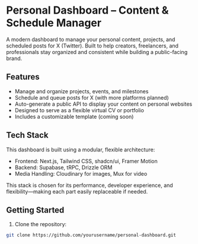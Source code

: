 # Personal Dashboard – Content & Schedule Manager

A modern dashboard to manage your personal content, projects, and scheduled posts for X (Twitter). Built to help creators, freelancers, and professionals stay organized and consistent while building a public-facing brand.

## Features

- Manage and organize projects, events, and milestones
- Schedule and queue posts for X (with more platforms planned)
- Auto-generate a public API to display your content on personal websites
- Designed to serve as a flexible virtual CV or portfolio
- Includes a customizable template (coming soon)

## Tech Stack

This dashboard is built using a modular, flexible architecture:

- Frontend: Next.js, Tailwind CSS, shadcn/ui, Framer Motion
- Backend: Supabase, tRPC, Drizzle ORM
- Media Handling: Cloudinary for images, Mux for video

This stack is chosen for its performance, developer experience, and flexibility—making each part easily replaceable if needed.

## Getting Started

1. Clone the repository:

```bash
git clone https://github.com/yourusername/personal-dashboard.git
